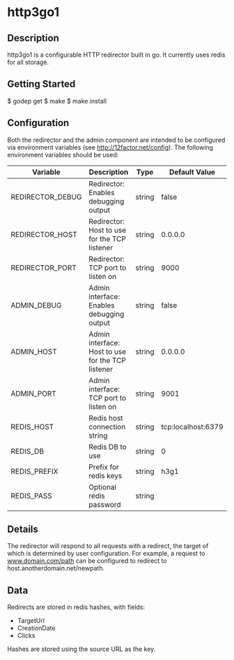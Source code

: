 # http3go1

## Description

http3go1 is a configurable HTTP redirector built in go. It currently uses redis for all storage.

## Getting Started

  $ godep get
  $ make
  $ make install

## Configuration

Both the redirector and the admin component are intended to be configured via environment variables (see http://12factor.net/config). The following environment variables should be used:

| Variable         | Description                                       | Type   | Default Value      |
|------------------|---------------------------------------------------|--------|--------------------|
| REDIRECTOR_DEBUG | Redirector: Enables debugging output              | string | false              |
| REDIRECTOR_HOST  | Redirector: Host to use for the TCP listener      | string | 0.0.0.0            |
| REDIRECTOR_PORT  | Redirector: TCP port to listen on                 | string | 9000               |
| ADMIN_DEBUG      | Admin interface: Enables debugging output         | string | false              |
| ADMIN_HOST       | Admin interface: Host to use for the TCP listener | string | 0.0.0.0            |
| ADMIN_PORT       | Admin interface: TCP port to listen on            | string | 9001               |
| REDIS_HOST       | Redis host connection string                      | string | tcp:localhost:6379 |
| REDIS_DB         | Redis DB to use                                   | string | 0                  |
| REDIS_PREFIX     | Prefix for redis keys                             | string | h3g1               |
| REDIS_PASS       | Optional redis password                           | string |                    |

## Details

The redirector will respond to all requests with a redirect, the target of which is determined by user configuration. For example, a request to www.domain.com/path can be configured to redirect to host.anotherdomain.net/newpath.

## Data

Redirects are stored in redis hashes, with fields:
* TargetUrl
* CreationDate
* Clicks

Hashes are stored using the source URL as the key.
